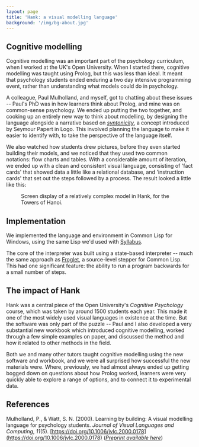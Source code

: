 ```yaml
---
layout: page
title: 'Hank: a visual modelling language'
background: '/img/bg-about.jpg'
---
```


## Cognitive modelling

Cognitive modelling was an important part of the psychology curriculum, when I
worked at the UK's Open University. When I started there, cognitive modelling
was taught using Prolog, but this was less than ideal. It meant that psychology
students ended enduring a two day intensive programming event, rather than
understanding what models could do in psychology. 

A colleague, Paul Mulholland, and myself, got to chatting about these issues --
Paul's PhD was in how learners think about Prolog, and mine was on common-sense
psychology. We ended up putting the two together, and cooking up an entirely new
way to think about modelling, by designing the language alongside a narrative
based on
[*syntonicity*](https://www.tech.dmu.ac.uk/~mjdean/notes/modules/education/EDUC2323/syntonicity2.pdf),
a concept introduced by Seymour Papert in Logo. This involved planning the
language to make it easier to identify with, to take the perspective of the
language itself.

We also watched how students drew pictures, before they even started building
their models, and we noticed that they used two common notations: flow charts
and tables. With a considerable amount of iteration, we ended up with a 
clean and consistent visual language, consisting of 'fact cards' that showed
data a little like a relational database, and 'instruction cards' that set out
the steps followed by a process. The result looked a little like this:

<figure class="figure">
  <enhanced:img src="/src/images/pages/hank-1.png" 
       alt="Screen display of a relatively complex model in Hank">
    <figcaption class="figure-caption">
    Screen display of a relatively complex model in Hank, for the Towers of
    Hanoi. 
    </figcaption>
</figure>

## Implementation

We implemented the language and environment in Common Lisp for Windows, using
the same Lisp we'd used with [Syllabus](/stories/syllabus/). 

The core of the interpreter was built using a state-based interpreter -- much
the same approach as
[Froglet](https://kmi.open.ac.uk/publications/techreport/kmi-94-01), a
source-level stepper for Common Lisp. This had one significant feature: 
the ability to run a program backwards for a small number of steps. 

## The impact of Hank

Hank was a central piece of the Open University's *Cognitive Psychology* course,
which was taken by around 1500 students each year. This made it one of the most
widely used visual languages in existence at the time. But the software was 
only part of the puzzle -- Paul and I also developed a very substantial new
workbook which introduced cognitive modelling, worked through a few simple
examples on paper, and discussed the method and how it related to other methods
in the field. 

Both we and many other tutors taught cognitive modelling using the new software
and workbook, and we were all surprised how successful the new materials were.
Where, previously, we had almost always ended up getting bogged down on 
questions about how Prolog worked, learners were very quickly able to explore
a range of options, and to connect it to experimental data. 

## References

Mulholland, P., & Watt, S. N. (2000). Learning by building: A visual modelling
language for psychology students. *Journal of Visual Languages and Computing*,
*11*(5).
[https://doi.org/10.1006/jvlc.2000.0178](https://doi.org/10.1006/jvlc.2000.0178)
([*Preprint available here*](https://oro.open.ac.uk/44550/1/learning-by-building-jvlc.pdf))
